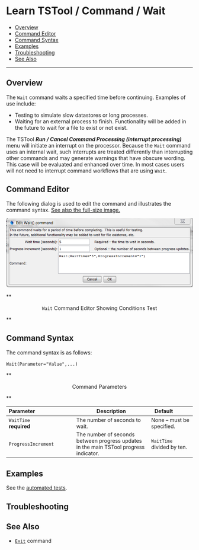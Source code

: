 # Learn TSTool / Command / Wait #

* [Overview](#overview)
* [Command Editor](#command-editor)
* [Command Syntax](#command-syntax)
* [Examples](#examples)
* [Troubleshooting](#troubleshooting)
* [See Also](#see-also)

-------------------------

## Overview ##

The `Wait` command waits a specified time before continuing.  Examples of use include:

* Testing to simulate slow datastores or long processes.
* Waiting for an external process to finish.  Functionality will be added in the future to wait for a file to exist or not exist.

The TSTool ***Run / Cancel Command Processing (interrupt processing)*** menu will initiate an interrupt on the processor.
Because the `Wait` command uses an internal wait,
such interrupts are treated differently than interrupting other commands and may generate warnings that have obscure wording.
This case will be evaluated and enhanced over time.
In most cases users will not need to interrupt command workflows that are using `Wait`.

## Command Editor ##

The following dialog is used to edit the command and illustrates the command syntax.
<a href="../Wait.png">See also the full-size image.</a>

![Wait](Wait.png)

**<p style="text-align: center;">
`Wait` Command Editor Showing Conditions Test
</p>**

## Command Syntax ##

The command syntax is as follows:

```text
Wait(Parameter="Value",...)
```
**<p style="text-align: center;">
Command Parameters
</p>**

| **Parameter**&nbsp;&nbsp;&nbsp;&nbsp;&nbsp;&nbsp;&nbsp;&nbsp;&nbsp;&nbsp;&nbsp;&nbsp;&nbsp;&nbsp;&nbsp;&nbsp;&nbsp;&nbsp;&nbsp;&nbsp;&nbsp;&nbsp;&nbsp;&nbsp;&nbsp;&nbsp; | **Description** | **Default**&nbsp;&nbsp;&nbsp;&nbsp;&nbsp;&nbsp;&nbsp;&nbsp;&nbsp;&nbsp; |
| --------------|-----------------|----------------- |
|`WaitTime`<br>**required**|The number of seconds to wait.|None – must be specified.|
|`ProgressIncrement`|The number of seconds between progress updates in the main TSTool progress indicator.|`WaitTime` divided by ten.|

## Examples ##

See the [automated tests](https://github.com/OpenWaterFoundation/cdss-app-tstool-test/tree/master/test/regression/commands/general/Wait).

## Troubleshooting ##

## See Also ##

* [`Exit`](../Exit/Exit) command
